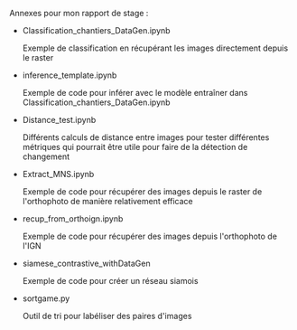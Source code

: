 Annexes pour mon rapport de stage :

- Classification_chantiers_DataGen.ipynb


  Exemple de classification en récupérant les images directement depuis le raster
- inference_template.ipynb

  
  Exemple de code pour inférer avec le modèle entraîner dans Classification_chantiers_DataGen.ipynb
- Distance_test.ipynb

  
  Différents calculs de distance entre images pour tester différentes métriques qui pourrait être utile pour faire de la détection de changement
- Extract_MNS.ipynb

  
  Exemple de code pour récupérer des images depuis le raster de l'orthophoto de manière relativement efficace
- recup_from_orthoign.ipynb

  
  Exemple de code pour récupérer des images depuis l'orthophoto de l'IGN
- siamese_contrastive_withDataGen

  
  Exemple de code pour créer un réseau siamois
- sortgame.py

  
  Outil de tri pour labéliser des paires d'images
